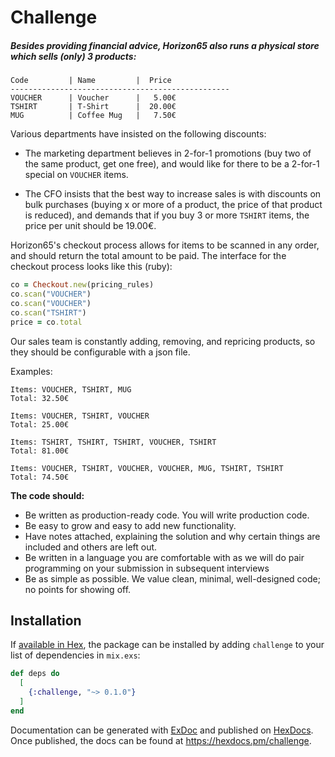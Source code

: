 # Challenge

##### Besides providing financial advice, Horizon65 also runs a physical store which sells (only) 3 products:

``` 
Code         | Name         |  Price
-------------------------------------------------
VOUCHER      | Voucher      |   5.00€
TSHIRT       | T-Shirt      |  20.00€
MUG          | Coffee Mug   |   7.50€
```

Various departments have insisted on the following discounts:

 * The marketing department believes in 2-for-1 promotions (buy two of the same product, get one free), and would like for there to be a 2-for-1 special on `VOUCHER` items.

 * The CFO insists that the best way to increase sales is with discounts on bulk purchases (buying x or more of a product, the price of that product is reduced), and demands that if you buy 3 or more `TSHIRT` items, the price per unit should be 19.00€.

Horizon65's checkout process allows for items to be scanned in any order, and should return the total amount to be paid. The interface for the checkout process looks like this (ruby):

```ruby
co = Checkout.new(pricing_rules)
co.scan("VOUCHER")
co.scan("VOUCHER")
co.scan("TSHIRT")
price = co.total
```

Our sales team is constantly adding, removing, and repricing products, so they should be configurable with a json file.

Examples:

    Items: VOUCHER, TSHIRT, MUG
    Total: 32.50€

    Items: VOUCHER, TSHIRT, VOUCHER
    Total: 25.00€

    Items: TSHIRT, TSHIRT, TSHIRT, VOUCHER, TSHIRT
    Total: 81.00€

    Items: VOUCHER, TSHIRT, VOUCHER, VOUCHER, MUG, TSHIRT, TSHIRT
    Total: 74.50€

**The code should:**
- Be written as production-ready code. You will write production code.
- Be easy to grow and easy to add new functionality.
- Have notes attached, explaining the solution and why certain things are included and others are left out.
- Be written in a language you are comfortable with as we will do pair programming on your submission in subsequent interviews
- Be as simple as possible. We value clean, minimal, well-designed code; no points for showing off.

## Installation

If [available in Hex](https://hex.pm/docs/publish), the package can be installed
by adding `challenge` to your list of dependencies in `mix.exs`:

```elixir
def deps do
  [
    {:challenge, "~> 0.1.0"}
  ]
end
```

Documentation can be generated with [ExDoc](https://github.com/elixir-lang/ex_doc)
and published on [HexDocs](https://hexdocs.pm). Once published, the docs can
be found at <https://hexdocs.pm/challenge>.

